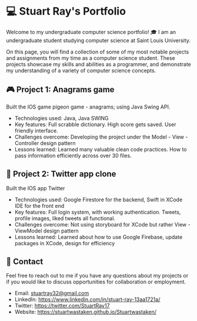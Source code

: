 # 💻 Stuart Ray's Portfolio

Welcome to my undergraduate computer science portfolio! 🎓 I am an undergraduate student studying computer science at Saint Louis University.

On this page, you will find a collection of some of my most notable projects and assignments from my time as a computer science student. These projects showcase my skills and abilities as a programmer, and demonstrate my understanding of a variety of computer science concepts.

## 🎮 Project 1: Anagrams game

Built the IOS game pigeon game - anagrams; using Java Swing API.

- Technologies used: Java, Java SWING
- Key features: Full scrabble dictionary. High score gets saved. User friendly interface. 
- Challenges overcome: Developing the project under the Model - View - Controller design pattern
- Lessons learned: Learned many valuable clean code practices. How to pass information efficiently across over 30 files.

## 📱 Project 2: Twitter app clone

Built the IOS app Twitter

- Technologies used: Google Firestore for the backend, Swift in XCode IDE for the front end
- Key features: Full login system, with working authentication. Tweets, profile images, liked tweets all functional. 
- Challenges overcome: Not using storyboard for XCode but rather View - ViewModel design pattern
- Lessons learned: Learned about how to use Google Firebase, update packages in XCode, design for efficiency

## 📧 Contact

Feel free to reach out to me if you have any questions about my projects or if you would like to discuss opportunities for collaboration or employment.

- Email: stuartray32@gmail.com
- LinkedIn: https://www.linkedin.com/in/stuart-ray-13aa1721a/
- Twitter: https://twitter.com/StuartRay17
- Website: https://stuartwastaken.github.io/Stuartwastaken/
